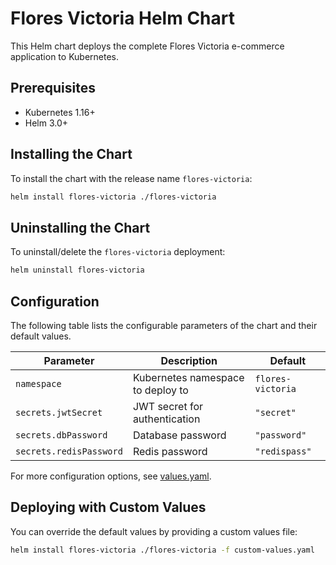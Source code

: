 # Flores Victoria Helm Chart

This Helm chart deploys the complete Flores Victoria e-commerce application to Kubernetes.

## Prerequisites

- Kubernetes 1.16+
- Helm 3.0+

## Installing the Chart

To install the chart with the release name `flores-victoria`:

```bash
helm install flores-victoria ./flores-victoria
```

## Uninstalling the Chart

To uninstall/delete the `flores-victoria` deployment:

```bash
helm uninstall flores-victoria
```

## Configuration

The following table lists the configurable parameters of the chart and their default values.

| Parameter               | Description                       | Default           |
| ----------------------- | --------------------------------- | ----------------- |
| `namespace`             | Kubernetes namespace to deploy to | `flores-victoria` |
| `secrets.jwtSecret`     | JWT secret for authentication     | `"secret"`        |
| `secrets.dbPassword`    | Database password                 | `"password"`      |
| `secrets.redisPassword` | Redis password                    | `"redispass"`     |

For more configuration options, see [values.yaml](values.yaml).

## Deploying with Custom Values

You can override the default values by providing a custom values file:

```bash
helm install flores-victoria ./flores-victoria -f custom-values.yaml
```

